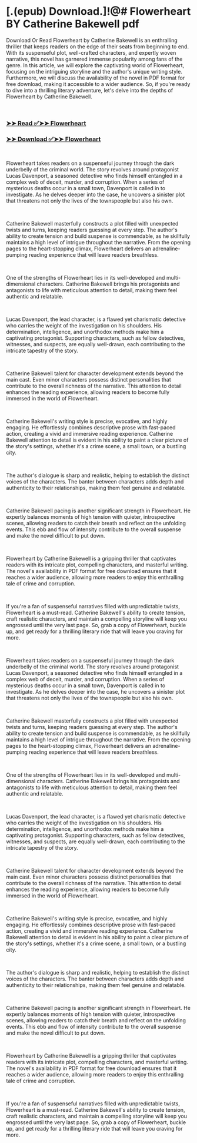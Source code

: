 # [.(epub) Download.]!@# Flowerheart BY Catherine Bakewell pdf

<p>Download Or Read Flowerheart by Catherine Bakewell is an enthralling thriller that keeps readers on the edge of their seats from beginning to end. With its suspenseful plot, well-crafted characters, and expertly woven narrative, this novel has garnered immense popularity among fans of the genre. In this article, we will explore the captivating world of Flowerheart, focusing on the intriguing storyline and the author's unique writing style. Furthermore, we will discuss the availability of the novel in PDF format for free download, making it accessible to a wider audience. So, if you're ready to dive into a thrilling literary adventure, let's delve into the depths of Flowerheart by Catherine Bakewell.</p>
<p>&nbsp;</p>

### [➤➤ Read ✅➤➤ Flowerheart](https://pdf2worldwide.blogspot.com/id/61319750)

### [➤➤ Download ✅➤➤ Flowerheart](https://pdf2worldwide.blogspot.com/id/61319750)

<p>&nbsp;</p>
<p>Flowerheart takes readers on a suspenseful journey through the dark underbelly of the criminal world. The story revolves around protagonist Lucas Davenport, a seasoned detective who finds himself entangled in a complex web of deceit, murder, and corruption. When a series of mysterious deaths occur in a small town, Davenport is called in to investigate. As he delves deeper into the case, he uncovers a sinister plot that threatens not only the lives of the townspeople but also his own.</p>
<p>&nbsp;</p>
<p>Catherine Bakewell masterfully constructs a plot filled with unexpected twists and turns, keeping readers guessing at every step. The author's ability to create tension and build suspense is commendable, as he skillfully maintains a high level of intrigue throughout the narrative. From the opening pages to the heart-stopping climax, Flowerheart delivers an adrenaline-pumping reading experience that will leave readers breathless.</p>
<p>&nbsp;</p>
<p>One of the strengths of Flowerheart lies in its well-developed and multi-dimensional characters. Catherine Bakewell brings his protagonists and antagonists to life with meticulous attention to detail, making them feel authentic and relatable.</p>
<p>&nbsp;</p>
<p>Lucas Davenport, the lead character, is a flawed yet charismatic detective who carries the weight of the investigation on his shoulders. His determination, intelligence, and unorthodox methods make him a captivating protagonist. Supporting characters, such as fellow detectives, witnesses, and suspects, are equally well-drawn, each contributing to the intricate tapestry of the story.</p>
<p>&nbsp;</p>
<p>Catherine Bakewell talent for character development extends beyond the main cast. Even minor characters possess distinct personalities that contribute to the overall richness of the narrative. This attention to detail enhances the reading experience, allowing readers to become fully immersed in the world of Flowerheart.</p>
<p>&nbsp;</p>
<p>Catherine Bakewell's writing style is precise, evocative, and highly engaging. He effortlessly combines descriptive prose with fast-paced action, creating a vivid and immersive reading experience. Catherine Bakewell attention to detail is evident in his ability to paint a clear picture of the story's settings, whether it's a crime scene, a small town, or a bustling city.</p>
<p>&nbsp;</p>
<p>The author's dialogue is sharp and realistic, helping to establish the distinct voices of the characters. The banter between characters adds depth and authenticity to their relationships, making them feel genuine and relatable.</p>
<p>&nbsp;</p>
<p>Catherine Bakewell pacing is another significant strength in Flowerheart. He expertly balances moments of high tension with quieter, introspective scenes, allowing readers to catch their breath and reflect on the unfolding events. This ebb and flow of intensity contribute to the overall suspense and make the novel difficult to put down.</p>
<p>&nbsp;</p>
<p>Flowerheart by Catherine Bakewell is a gripping thriller that captivates readers with its intricate plot, compelling characters, and masterful writing. The novel's availability in PDF format for free download ensures that it reaches a wider audience, allowing more readers to enjoy this enthralling tale of crime and corruption.</p>
<p>&nbsp;</p>
<p>If you're a fan of suspenseful narratives filled with unpredictable twists, Flowerheart is a must-read. Catherine Bakewell's ability to create tension, craft realistic characters, and maintain a compelling storyline will keep you engrossed until the very last page. So, grab a copy of Flowerheart, buckle up, and get ready for a thrilling literary ride that will leave you craving for more.</p>
<p>&nbsp;</p>
<p>Flowerheart takes readers on a suspenseful journey through the dark underbelly of the criminal world. The story revolves around protagonist Lucas Davenport, a seasoned detective who finds himself entangled in a complex web of deceit, murder, and corruption. When a series of mysterious deaths occur in a small town, Davenport is called in to investigate. As he delves deeper into the case, he uncovers a sinister plot that threatens not only the lives of the townspeople but also his own.</p>
<p>&nbsp;</p>
<p>Catherine Bakewell masterfully constructs a plot filled with unexpected twists and turns, keeping readers guessing at every step. The author's ability to create tension and build suspense is commendable, as he skillfully maintains a high level of intrigue throughout the narrative. From the opening pages to the heart-stopping climax, Flowerheart delivers an adrenaline-pumping reading experience that will leave readers breathless.</p>
<p>&nbsp;</p>
<p>One of the strengths of Flowerheart lies in its well-developed and multi-dimensional characters. Catherine Bakewell brings his protagonists and antagonists to life with meticulous attention to detail, making them feel authentic and relatable.</p>
<p>&nbsp;</p>
<p>Lucas Davenport, the lead character, is a flawed yet charismatic detective who carries the weight of the investigation on his shoulders. His determination, intelligence, and unorthodox methods make him a captivating protagonist. Supporting characters, such as fellow detectives, witnesses, and suspects, are equally well-drawn, each contributing to the intricate tapestry of the story.</p>
<p>&nbsp;</p>
<p>Catherine Bakewell talent for character development extends beyond the main cast. Even minor characters possess distinct personalities that contribute to the overall richness of the narrative. This attention to detail enhances the reading experience, allowing readers to become fully immersed in the world of Flowerheart.</p>
<p>&nbsp;</p>
<p>Catherine Bakewell's writing style is precise, evocative, and highly engaging. He effortlessly combines descriptive prose with fast-paced action, creating a vivid and immersive reading experience. Catherine Bakewell attention to detail is evident in his ability to paint a clear picture of the story's settings, whether it's a crime scene, a small town, or a bustling city.</p>
<p>&nbsp;</p>
<p>The author's dialogue is sharp and realistic, helping to establish the distinct voices of the characters. The banter between characters adds depth and authenticity to their relationships, making them feel genuine and relatable.</p>
<p>&nbsp;</p>
<p>Catherine Bakewell pacing is another significant strength in Flowerheart. He expertly balances moments of high tension with quieter, introspective scenes, allowing readers to catch their breath and reflect on the unfolding events. This ebb and flow of intensity contribute to the overall suspense and make the novel difficult to put down.</p>
<p>&nbsp;</p>
<p>Flowerheart by Catherine Bakewell is a gripping thriller that captivates readers with its intricate plot, compelling characters, and masterful writing. The novel's availability in PDF format for free download ensures that it reaches a wider audience, allowing more readers to enjoy this enthralling tale of crime and corruption.</p>
<p>&nbsp;</p>
<p>If you're a fan of suspenseful narratives filled with unpredictable twists, Flowerheart is a must-read. Catherine Bakewell's ability to create tension, craft realistic characters, and maintain a compelling storyline will keep you engrossed until the very last page. So, grab a copy of Flowerheart, buckle up, and get ready for a thrilling literary ride that will leave you craving for more.</p>
<p>&nbsp;</p>
